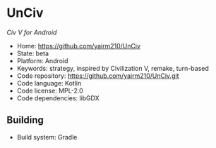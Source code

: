 # UnCiv

_Civ V for Android_

- Home: https://github.com/yairm210/UnCiv
- State: beta
- Platform: Android
- Keywords: strategy, inspired by Civilization V, remake, turn-based
- Code repository: https://github.com/yairm210/UnCiv.git
- Code language: Kotlin
- Code license: MPL-2.0
- Code dependencies: libGDX

## Building

- Build system: Gradle
